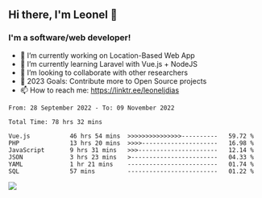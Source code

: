 ## Hi there, I'm Leonel 👋

### I'm a software/web developer!
- 🔭 I’m currently working on Location-Based Web App
- 🌱 I’m currently learning Laravel with Vue.js + NodeJS
- 👯 I’m looking to collaborate with other researchers
- 🥅 2023 Goals: Contribute more to Open Source projects
- 📫 How to reach me: https://linktr.ee/leoneljdias

<!--START_SECTION:waka-->

```text
From: 28 September 2022 - To: 09 November 2022

Total Time: 78 hrs 32 mins

Vue.js           46 hrs 54 mins  >>>>>>>>>>>>>>>----------   59.72 %
PHP              13 hrs 20 mins  >>>>---------------------   16.98 %
JavaScript       9 hrs 31 mins   >>>----------------------   12.14 %
JSON             3 hrs 23 mins   >------------------------   04.33 %
YAML             1 hr 21 mins    -------------------------   01.74 %
SQL              57 mins         -------------------------   01.22 %
```

<!--END_SECTION:waka-->

![](https://komarev.com/ghpvc/?username=leoneljdias&color=blue&style=flat-square)
